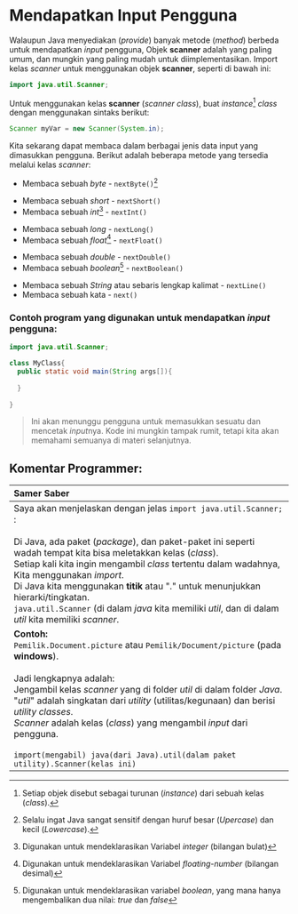 # Mendapatkan Input Pengguna
Walaupun Java menyediakan (*provide*) banyak metode (*method*) berbeda untuk mendapatkan *input* pengguna, Objek **scanner** adalah yang paling umum, dan mungkin yang paling mudah untuk diimplementasikan. Import kelas *scanner* untuk menggunakan objek **scanner**, seperti di bawah ini:
```java
import java.util.Scanner;
```

Untuk menggunakan kelas **scanner** (*scanner class*), buat *instance*[^1] *class* dengan menggunakan sintaks berikut:
[^1]: Setiap objek disebut sebagai turunan (*instance*) dari sebuah kelas (*class*).
```java
Scanner myVar = new Scanner(System.in);
```

Kita sekarang dapat membaca dalam berbagai jenis data input yang dimasukkan pengguna.
Berikut adalah beberapa metode yang tersedia melalui kelas *scanner*: 

+ Membaca sebuah *byte* - `nextByte()`[^2]
[^2]: Selalu ingat Java sangat sensitif dengan huruf besar (*Upercase*) dan kecil (*Lowercase*). 

+ Membaca sebuah *short* - `nextShort()`
+ Membaca sebuah *int*[^3] - `nextInt()`

[^3]: Digunakan untuk mendeklarasikan Variabel *integer* (bilangan bulat)
+ Membaca sebuah *long* - `nextLong()`
+ Membaca sebuah *float*[^4] - `nextFloat()`

[^4]: Digunakan untuk mendeklarasikan  Variabel *floating-number* (bilangan desimal)
+ Membaca sebuah *double* - `nextDouble()`
+ Membaca sebuah *boolean*[^5] - `nextBoolean()`
[^5]: Digunakan untuk mendeklarasikan variabel *boolean*, yang mana hanya mengembalikan dua nilai: *true* dan *false*

+ Membaca sebuah *String* atau sebaris lengkap kalimat - `nextLine()`
+ Membaca sebuah kata - `next()`

### Contoh program yang digunakan untuk mendapatkan *input* pengguna: 
```java
import java.util.Scanner;

class MyClass{
  public static void main(String args[]){
      
  }
  
}
```
> Ini akan menunggu pengguna untuk memasukkan sesuatu dan mencetak *input*nya.
> Kode ini mungkin tampak rumit, tetapi kita akan memahami semuanya di materi selanjutnya.

<h2> Komentar Programmer: </h2>

|Samer Saber|
|:---|
| Saya akan menjelaskan dengan jelas `import java.util.Scanner;` :<br><br> Di Java, ada paket (*package*), dan paket-paket ini seperti wadah tempat kita bisa meletakkan kelas (*class*).<br> Setiap kali kita ingin mengambil *class* tertentu dalam wadahnya, Kita menggunakan *import*.<br> Di Java kita menggunakan **titik** atau "." untuk menunjukkan hierarki/tingkatan.<br> `java.util.Scanner` (di dalam *java* kita memiliki *util*, dan di dalam *util* kita memiliki *scanner*.|
|**Contoh:**<br> `Pemilik.Document.picture` atau `Pemilik/Document/picture` (pada **windows**).<br><br> Jadi lengkapnya adalah:<br> Jengambil kelas *scanner* yang di folder *util* di dalam folder *Java*.<br> "*util*" adalah singkatan dari *utility* (utilitas/kegunaan) dan berisi *utility classes*.<br> *Scanner* adalah kelas (*class*) yang mengambil *input* dari pengguna.<br><br> `import(mengabil) java(dari Java).util(dalam paket utility).Scanner(kelas ini)`|




